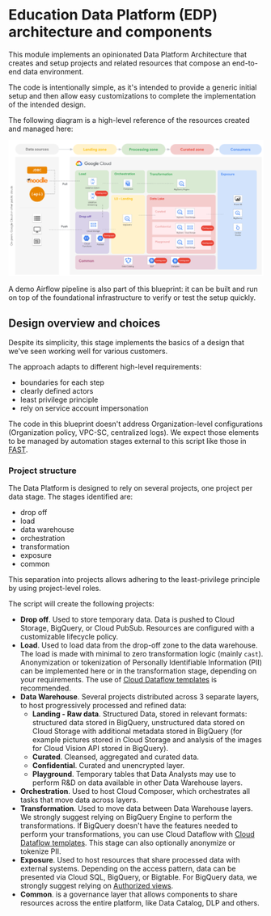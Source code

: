 # Education Data Platform (EDP) architecture and components

This module implements an opinionated Data Platform Architecture that creates and setup projects and related resources that compose an end-to-end data environment.

The code is intentionally simple, as it's intended to provide a generic initial setup and then allow easy customizations to complete the implementation of the intended design.

The following diagram is a high-level reference of the resources created and managed here:

<p align="center">
    <img src="../img/edp-architecture-v2.png">
</p>

A demo Airflow pipeline is also part of this blueprint: it can be built and run on top of the foundational infrastructure to verify or test the setup quickly.

## Design overview and choices

Despite its simplicity, this stage implements the basics of a design that we've seen working well for various customers.

The approach adapts to different high-level requirements:

- boundaries for each step
- clearly defined actors
- least privilege principle
- rely on service account impersonation

The code in this blueprint doesn't address Organization-level configurations (Organization policy, VPC-SC, centralized logs). We expect those elements to be managed by automation stages external to this script like those in [FAST](../fast).

### Project structure

The Data Platform is designed to rely on several projects, one project per data stage. The stages identified are:

- drop off
- load
- data warehouse
- orchestration
- transformation
- exposure
- common

This separation into projects allows adhering to the least-privilege principle by using project-level roles.

The script will create the following projects:

- **Drop off**. Used to store temporary data. Data is pushed to Cloud Storage, BigQuery, or Cloud PubSub. Resources are configured with a customizable lifecycle policy.
- **Load**. Used to load data from the drop-off zone to the data warehouse. The load is made with minimal to zero transformation logic (mainly `cast`). Anonymization or tokenization of Personally Identifiable Information (PII) can be implemented here or in the transformation stage, depending on your requirements. The use of [Cloud Dataflow templates](https://cloud.google.com/dataflow/docs/concepts/dataflow-templates) is recommended.
- **Data Warehouse**. Several projects distributed across 3 separate layers, to host progressively processed and refined data:
  - **Landing - Raw data**. Structured Data, stored in relevant formats: structured data stored in BigQuery, unstructured data stored on Cloud Storage with additional metadata stored in BigQuery (for example pictures stored in Cloud Storage and analysis of the images for Cloud Vision API stored in BigQuery).
  - **Curated**. Cleansed, aggregated and curated data.
  - **Confidential**. Curated and unencrypted layer.
  - **Playground**. Temporary tables that Data Analysts may use to perform R&D on data available in other Data Warehouse layers.
- **Orchestration**. Used to host Cloud Composer, which orchestrates all tasks that move data across layers.
- **Transformation**. Used to move data between Data Warehouse layers. We strongly suggest relying on BigQuery Engine to perform the transformations. If BigQuery doesn't have the features needed to perform your transformations, you can use Cloud Dataflow with [Cloud Dataflow templates](https://cloud.google.com/dataflow/docs/concepts/dataflow-templates). This stage can also optionally anonymize or tokenize PII.
- **Exposure**. Used to host resources that share processed data with external systems. Depending on the access pattern, data can be presented via Cloud SQL, BigQuery, or Bigtable. For BigQuery data, we strongly suggest relying on [Authorized views](https://cloud.google.com/bigquery/docs/authorized-views).
- **Common**. is a governance layer that allows components to share resources across the entire platform, like Data Catalog, DLP and others.
